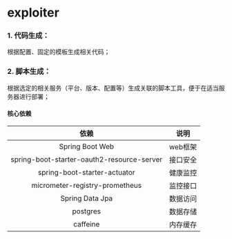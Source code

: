 # exploiter

### 1. 代码生成：

根据配置、固定的模板生成相关代码；

### 2. 脚本生成：

根据选定的相关服务（平台、版本、配置等）生成关联的脚本工具，便于在适当服务器进行部署；

#### 核心依赖

|                     依赖                     |  说明   |
|:------------------------------------------:|:-----:|
|              Spring Boot Web               | web框架 |
| spring-boot-starter-oauth2-resource-server | 接口安全  |
|        spring-boot-starter-actuator        | 健康监控  |
|       micrometer-registry-prometheus       | 监控接口  |
|              Spring Data Jpa               | 数据访问  |
|                  postgres                  | 数据存储  |
|                  caffeine                  | 内存缓存  |
